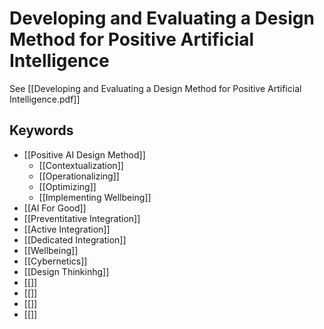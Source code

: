 # Developing and Evaluating a Design Method for Positive Artificial Intelligence
See [[Developing and Evaluating a Design Method for Positive Artificial Intelligence.pdf]]

## Keywords
- [[Positive AI Design Method]]
  - [[Contextualization]]
  - [[Operationalizing]]
  - [[Optimizing]]
  - [[Implementing Wellbeing]]
- [[AI For Good]]
- [[Preventitative Integration]]
- [[Active Integration]]
- [[Dedicated Integration]]
- [[Wellbeing]]
- [[Cybernetics]]
- [[Design Thinkinhg]]
- [[]]
- [[]]
- [[]]
- [[]]
